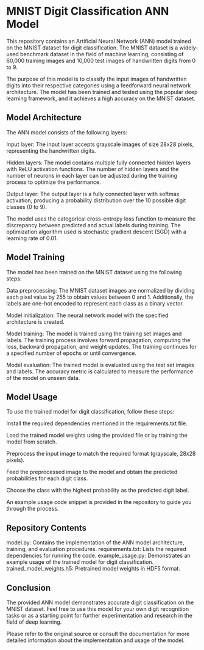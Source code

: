 # MNIST Digit Classification ANN Model
This repository contains an Artificial Neural Network (ANN) model trained on the MNIST dataset for digit classification. The MNIST dataset is a widely-used benchmark dataset in the field of machine learning, consisting of 60,000 training images and 10,000 test images of handwritten digits from 0 to 9.

The purpose of this model is to classify the input images of handwritten digits into their respective categories using a feedforward neural network architecture. The model has been trained and tested using the popular deep learning framework, and it achieves a high accuracy on the MNIST dataset.

## Model Architecture
The ANN model consists of the following layers:

Input layer: The input layer accepts grayscale images of size 28x28 pixels, representing the handwritten digits.

Hidden layers: The model contains multiple fully connected hidden layers with ReLU activation functions. The number of hidden layers and the number of neurons in each layer can be adjusted during the training process to optimize the performance.

Output layer: The output layer is a fully connected layer with softmax activation, producing a probability distribution over the 10 possible digit classes (0 to 9).

The model uses the categorical cross-entropy loss function to measure the discrepancy between predicted and actual labels during training. The optimization algorithm used is stochastic gradient descent (SGD) with a learning rate of 0.01.

## Model Training
The model has been trained on the MNIST dataset using the following steps:

Data preprocessing: The MNIST dataset images are normalized by dividing each pixel value by 255 to obtain values between 0 and 1. Additionally, the labels are one-hot encoded to represent each class as a binary vector.

Model initialization: The neural network model with the specified architecture is created.

Model training: The model is trained using the training set images and labels. The training process involves forward propagation, computing the loss, backward propagation, and weight updates. The training continues for a specified number of epochs or until convergence.

Model evaluation: The trained model is evaluated using the test set images and labels. The accuracy metric is calculated to measure the performance of the model on unseen data.

## Model Usage
To use the trained model for digit classification, follow these steps:

Install the required dependencies mentioned in the requirements.txt file.

Load the trained model weights using the provided file or by training the model from scratch.

Preprocess the input image to match the required format (grayscale, 28x28 pixels).

Feed the preprocessed image to the model and obtain the predicted probabilities for each digit class.

Choose the class with the highest probability as the predicted digit label.

An example usage code snippet is provided in the repository to guide you through the process.

## Repository Contents

model.py: Contains the implementation of the ANN model architecture, training, and evaluation procedures.
requirements.txt: Lists the required dependencies for running the code.
example_usage.py: Demonstrates an example usage of the trained model for digit classification.
trained_model_weights.h5: Pretrained model weights in HDF5 format.

## Conclusion

The provided ANN model demonstrates accurate digit classification on the MNIST dataset. Feel free to use this model for your own digit recognition tasks or as a starting point for further experimentation and research in the field of deep learning.

Please refer to the original source or consult the documentation for more detailed information about the implementation and usage of the model.
